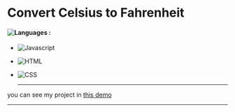 # Convert Celsius to Fahrenheit
#### ![Languages](https://img.shields.io/github/languages/count/zeynab-jalalian/Temperature) :
 - ![Javascript](https://img.shields.io/badge/javascript-yellow)
 - ![HTML](https://img.shields.io/badge/Html-orange)
 - ![CSS](https://img.shields.io/badge/Css-blue)
   
   ---
 you can see my project in [this demo](https://zeynab-jalalian.github.io/Temperature/)
  ___

